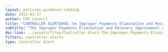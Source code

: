 ```yaml
---
layout: policies-guidance-landing 
date: 2013-01-17
author: CFO Council
title: "CONTROLLER ALERT&#58; he Improper Payments Elimination and Recovery Improvement Act and the Do Not Pay Initiative"
subtitle: "The Improper Payments Elimination and Recovery Improvement Act and the Do Not Pay Initiative"
doc-link: ../assets/files/Controller-Alert-The-Improper-Payments-Elimination-and-Recovery-Improvement-Act-and-the-Do-Not-Pay-Initiative.pdf
filters: controller-alerts
type: Controller Alert
---
```


